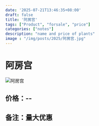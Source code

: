```yaml
---
date: '2025-07-21T13:46:35+08:00'
draft: false
title: '阿房宫'
tags: ["Product", "forsale", "price"]
categories: ["notes"]
description: "name and price of plants"
image : "/img/posts/2025/阿房宫.jpg"
---
```


# 阿房宫
![阿房宫](/img/posts/2025/阿房宫.jpg)
## 价格：--

## 备注：量大优惠
